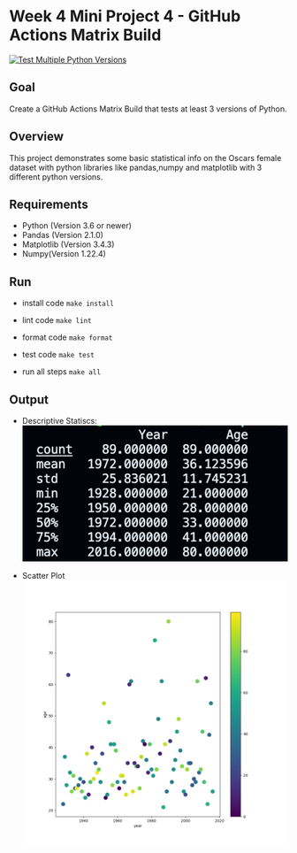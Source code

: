 # Week 4 Mini Project 4 -  GitHub Actions Matrix Build
[![Test Multiple Python Versions](https://github.com/nogibjj/IDS706_miniproject4_Mutian/actions/workflows/cicd.yml/badge.svg)](https://github.com/nogibjj/IDS706_miniproject4_Mutian/actions/workflows/cicd.yml)

## Goal
Create a GitHub Actions Matrix Build that tests at least 3 versions of Python.


## Overview
This project demonstrates some basic statistical info on the Oscars female dataset with python libraries like pandas,numpy and matplotlib with 3 different python versions.


## Requirements
* Python (Version 3.6 or newer)
* Pandas (Version 2.1.0)
* Matplotlib (Version 3.4.3)
* Numpy(Version 1.22.4)

## Run
* install code `make install`

* lint code `make lint`
   
* format code `make format`

* test code `make test`

* run all steps `make all`

## Output

* Descriptive Statiscs:
![img](https://github.com/nogibjj/IDS706_miniproject2_Mutian/blob/a3655289b8ae6f6e1bb20690b570ae3be4ccb7e8/data.png)


* Scatter Plot
  ![img](https://github.com/nogibjj/IDS706_miniproject2_Mutian/blob/main/scatterfig.png)
